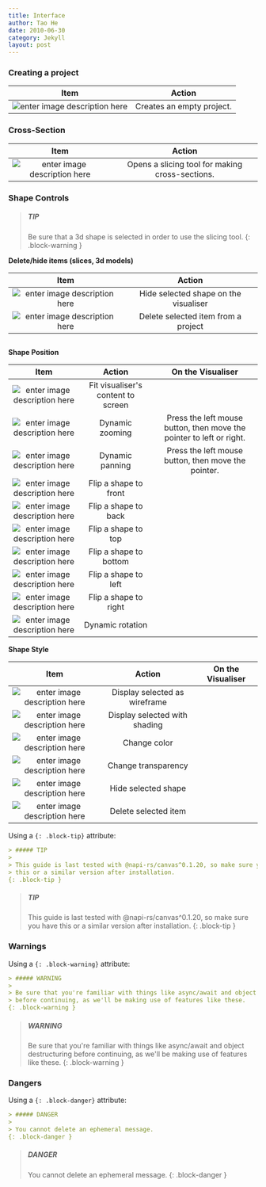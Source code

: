 ```yaml
---
title: Interface
author: Tao He
date: 2010-06-30
category: Jekyll
layout: post
---
```





### Creating a project

<div class="table-wrapper" markdown="block">

|Item|Action|
|:-:|:-:|
![enter image description here](https://OptimalSlope.github.io/manual/assets/control-icons/create-project.png)| Creates an empty project.|




### Cross-Section
<div class="table-wrapper" markdown="block">

|Item|Action|
|:-:|:-:|
![enter image description here](https://OptimalSlope.github.io/manual/assets/control-icons/content-cut-custom.png)| Opens a slicing tool for making cross-sections.|


</div>

 
### Shape Controls
> ##### TIP
>
> Be sure that a 3d shape is selected in order to use the slicing tool.
{: .block-warning }


**Delete/hide items (slices, 3d models)**

<div class="table-wrapper" markdown="block">

|Item|Action|
|:-:|:-:|
|![enter image description here](https://OptimalSlope.github.io/manual/assets/control-icons/eye-off-custom.png)| Hide selected shape on the visualiser| 
|![enter image description here](https://OptimalSlope.github.io/manual/assets/control-icons/delete-custom.png)| Delete selected item from a project| 

##
</div>

**Shape Position**

<div class="table-wrapper" markdown="block">

|Item|Action|On the Visualiser|
|:-:|:-:|:-:|
|![enter image description here](https://OptimalSlope.github.io/manual/assets/control-icons/fit-to-screen.png)|Fit visualiser's content to screen||
|![enter image description here](https://OptimalSlope.github.io/manual/assets/control-icons/loupe-custom.png)| Dynamic zooming| Press the left mouse button, then move the pointer to left or right.|
|![enter image description here](https://OptimalSlope.github.io/manual/assets/control-icons/pan-custom.png)| Dynamic panning| Press the left mouse button, then move the pointer.|
|![enter image description here](https://OptimalSlope.github.io/manual/assets/control-icons/flip-to-front-custom.png)| Flip a shape to front| |
|![enter image description here](https://OptimalSlope.github.io/manual/assets/control-icons/flip-to-back-custom.png)| Flip a shape to back| |
|![enter image description here](https://OptimalSlope.github.io/manual/assets/control-icons/border-top-variant-custom.png)| Flip a shape to top| |
|![enter image description here](https://OptimalSlope.github.io/manual/assets/control-icons/border-bottom-variant-custom.png)| Flip a shape to bottom| | 
|![enter image description here](https://OptimalSlope.github.io/manual/assets/control-icons/border-left-variant-custom.png)| Flip a shape to left| |
|![enter image description here](https://OptimalSlope.github.io/manual/assets/control-icons/border-right-variant-custom.png)| Flip a shape to right| | 
|![enter image description here](https://OptimalSlope.github.io/manual/assets/control-icons/rotate-360-custom.png)| Dynamic rotation| |


</div>


**Shape Style**

<div class="table-wrapper" markdown="block">

|Item|Action|On the Visualiser|
|:-:|:-:|:-:|
|![enter image description here](https://OptimalSlope.github.io/manual/assets/control-icons/panorama-fisheye-custom.png)|Display selected as wireframe||
|![enter image description here](https://OptimalSlope.github.io/manual/assets/control-icons/circle-custom.png)| Display selected with shading||
|![enter image description here](https://OptimalSlope.github.io/manual/assets/control-icons/palette-custom.png)| Change color| |
|![enter image description here](https://OptimalSlope.github.io/manual/assets/control-icons/texture-box-custom.png)| Change transparency| |
|![enter image description here](https://OptimalSlope.github.io/manual/assets/control-icons/eye-off-custom.png)| Hide selected shape| |
|![enter image description here](https://OptimalSlope.github.io/manual/assets/control-icons/delete-custom.png)| Delete selected item| |



</div>



Using a `{: .block-tip}` attribute:

```markdown
> ##### TIP
>
> This guide is last tested with @napi-rs/canvas^0.1.20, so make sure you have
> this or a similar version after installation.
{: .block-tip }
```

> ##### TIP
>
> This guide is last tested with @napi-rs/canvas^0.1.20, so make sure you have
> this or a similar version after installation.
{: .block-tip }

### Warnings

Using a `{: .block-warning}` attribute:

```markdown
> ##### WARNING
>
> Be sure that you're familiar with things like async/await and object destructuring
> before continuing, as we'll be making use of features like these.
{: .block-warning }
```

> ##### WARNING
>
> Be sure that you're familiar with things like async/await and object destructuring
> before continuing, as we'll be making use of features like these.
{: .block-warning }

### Dangers

Using a `{: .block-danger}` attribute:

```markdown
> ##### DANGER
>
> You cannot delete an ephemeral message.
{: .block-danger }
```

> ##### DANGER
>
> You cannot delete an ephemeral message.
{: .block-danger }

[1]: https://discordjs.guide/popular-topics/canvas.html#setting-up-napi-rs-canvas
[2]: https://kramdown.gettalong.org/quickref.html#block-attributes
